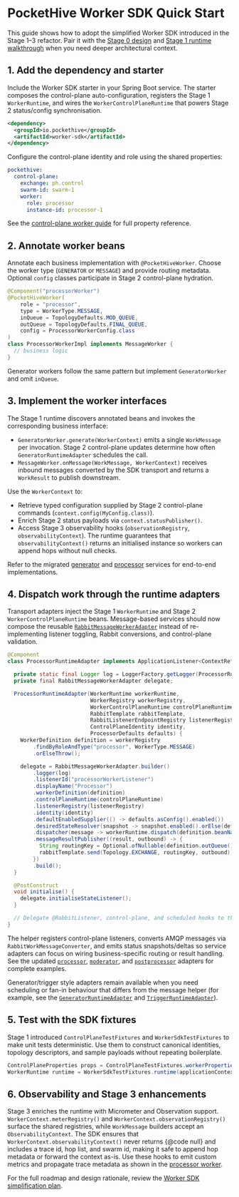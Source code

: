 # PocketHive Worker SDK Quick Start

This guide shows how to adopt the simplified Worker SDK introduced in the Stage 1–3 refactor. Pair it with the
[Stage 0 design](worker-sdk-stage0-design.md) and [Stage 1 runtime walkthrough](worker-sdk-stage1-runtime.md) when you need
deeper architectural context.

## 1. Add the dependency and starter

Include the Worker SDK starter in your Spring Boot service. The starter composes the control-plane auto-configuration,
registers the Stage 1 `WorkerRuntime`, and wires the `WorkerControlPlaneRuntime` that powers Stage 2 status/config
synchronisation.

```xml
<dependency>
  <groupId>io.pockethive</groupId>
  <artifactId>worker-sdk</artifactId>
</dependency>
```

Configure the control-plane identity and role using the shared properties:

```yaml
pockethive:
  control-plane:
    exchange: ph.control
    swarm-id: swarm-1
    worker:
      role: processor
      instance-id: processor-1
```

See the [control-plane worker guide](../control-plane/worker-guide.md) for full property reference.

## 2. Annotate worker beans

Annotate each business implementation with `@PocketHiveWorker`. Choose the worker type (`GENERATOR` or `MESSAGE`) and
provide routing metadata. Optional `config` classes participate in Stage 2 control-plane hydration.

```java
@Component("processorWorker")
@PocketHiveWorker(
    role = "processor",
    type = WorkerType.MESSAGE,
    inQueue = TopologyDefaults.MOD_QUEUE,
    outQueue = TopologyDefaults.FINAL_QUEUE,
    config = ProcessorWorkerConfig.class
)
class ProcessorWorkerImpl implements MessageWorker {
  // business logic
}
```

Generator workers follow the same pattern but implement `GeneratorWorker` and omit `inQueue`.

## 3. Implement the worker interfaces

The Stage 1 runtime discovers annotated beans and invokes the corresponding business interface:

- `GeneratorWorker.generate(WorkerContext)` emits a single `WorkMessage` per invocation. Stage 2 control-plane updates
  determine how often `GeneratorRuntimeAdapter` schedules the call.
- `MessageWorker.onMessage(WorkMessage, WorkerContext)` receives inbound messages converted by the SDK transport and
  returns a `WorkResult` to publish downstream.

Use the `WorkerContext` to:

- Retrieve typed configuration supplied by Stage 2 control-plane commands (`context.config(MyConfig.class)`).
- Enrich Stage 2 status payloads via `context.statusPublisher()`.
- Access Stage 3 observability hooks (`observationRegistry`, `observabilityContext`). The runtime guarantees that
  `observabilityContext()` returns an initialised instance so workers can append hops without null checks.

Refer to the migrated [generator](../../generator-service/src/main/java/io/pockethive/generator/GeneratorWorkerImpl.java)
and [processor](../../processor-service/src/main/java/io/pockethive/processor/ProcessorWorkerImpl.java) services for
end-to-end implementations.

## 4. Dispatch work through the runtime adapters

Transport adapters inject the Stage 1 `WorkerRuntime` and Stage 2 `WorkerControlPlaneRuntime` beans. Message-based
services should now compose the reusable [`RabbitMessageWorkerAdapter`](../../common/worker-sdk/src/main/java/io/pockethive/worker/sdk/transport/rabbit/RabbitMessageWorkerAdapter.java)
instead of re-implementing listener toggling, Rabbit conversions, and control-plane validation.

```java
@Component
class ProcessorRuntimeAdapter implements ApplicationListener<ContextRefreshedEvent> {

  private static final Logger log = LoggerFactory.getLogger(ProcessorRuntimeAdapter.class);
  private final RabbitMessageWorkerAdapter delegate;

  ProcessorRuntimeAdapter(WorkerRuntime workerRuntime,
                          WorkerRegistry workerRegistry,
                          WorkerControlPlaneRuntime controlPlaneRuntime,
                          RabbitTemplate rabbitTemplate,
                          RabbitListenerEndpointRegistry listenerRegistry,
                          ControlPlaneIdentity identity,
                          ProcessorDefaults defaults) {
    WorkerDefinition definition = workerRegistry
        .findByRoleAndType("processor", WorkerType.MESSAGE)
        .orElseThrow();

    delegate = RabbitMessageWorkerAdapter.builder()
        .logger(log)
        .listenerId("processorWorkerListener")
        .displayName("Processor")
        .workerDefinition(definition)
        .controlPlaneRuntime(controlPlaneRuntime)
        .listenerRegistry(listenerRegistry)
        .identity(identity)
        .defaultEnabledSupplier(() -> defaults.asConfig().enabled())
        .desiredStateResolver(snapshot -> snapshot.enabled().orElse(defaults.asConfig().enabled()))
        .dispatcher(message -> workerRuntime.dispatch(definition.beanName(), message))
        .messageResultPublisher((result, outbound) -> {
          String routingKey = Optional.ofNullable(definition.outQueue()).orElse(Topology.FINAL_QUEUE);
          rabbitTemplate.send(Topology.EXCHANGE, routingKey, outbound);
        })
        .build();
  }

  @PostConstruct
  void initialise() {
    delegate.initialiseStateListener();
  }

  // Delegate @RabbitListener, control-plane, and scheduled hooks to the helper
}
```

The helper registers control-plane listeners, converts AMQP messages via `RabbitWorkMessageConverter`, and emits status
snapshots/deltas so service adapters can focus on wiring business-specific routing or result handling. See the updated
[`processor`](../../processor-service/src/main/java/io/pockethive/processor/ProcessorRuntimeAdapter.java),
[`moderator`](../../moderator-service/src/main/java/io/pockethive/moderator/ModeratorRuntimeAdapter.java), and
[`postprocessor`](../../postprocessor-service/src/main/java/io/pockethive/postprocessor/PostProcessorRuntimeAdapter.java)
adapters for complete examples.

Generator/trigger style adapters remain available when you need scheduling or fan-in behaviour that differs from the
message helper (for example, see the
[`GeneratorRuntimeAdapter`](../../generator-service/src/main/java/io/pockethive/generator/GeneratorRuntimeAdapter.java)
and [`TriggerRuntimeAdapter`](../../trigger-service/src/main/java/io/pockethive/trigger/TriggerRuntimeAdapter.java)).

## 5. Test with the SDK fixtures

Stage 1 introduced `ControlPlaneTestFixtures` and `WorkerSdkTestFixtures` to make unit tests deterministic. Use them to
construct canonical identities, topology descriptors, and sample payloads without repeating boilerplate.

```java
ControlPlaneProperties props = ControlPlaneTestFixtures.workerProperties("swarm-1", "processor", "processor-1");
WorkerRuntime runtime = WorkerSdkTestFixtures.runtime(applicationContext);
```

## 6. Observability and Stage 3 enhancements

Stage 3 enriches the runtime with Micrometer and Observation support. `WorkerContext.meterRegistry()` and
`WorkerContext.observationRegistry()` surface the shared registries, while `WorkMessage` builders accept an
`ObservabilityContext`. The SDK ensures that `WorkerContext.observabilityContext()` never returns {@code null} and
includes a trace id, hop list, and swarm id, making it safe to append hop metadata or forward the context as-is.
Use these hooks to emit custom metrics and propagate trace metadata as shown in the
[processor worker](../../processor-service/src/main/java/io/pockethive/processor/ProcessorWorkerImpl.java).

For the full roadmap and design rationale, review the [Worker SDK simplification plan](worker-sdk-simplification-plan.md).
